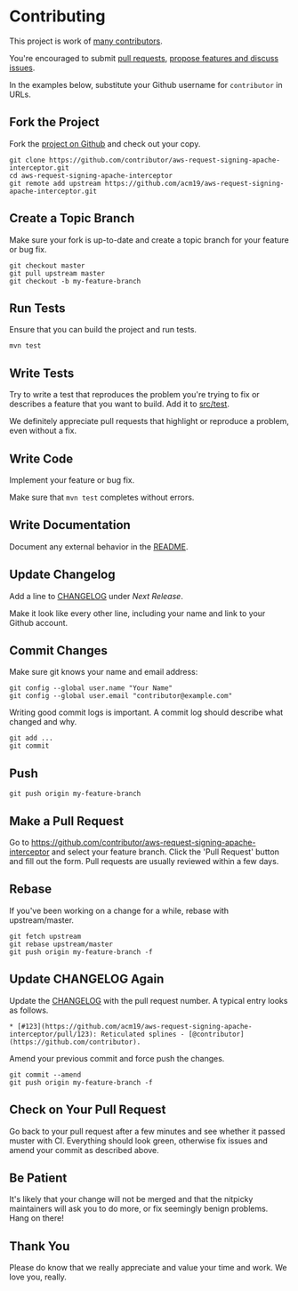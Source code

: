 # Contributing

This project is work of [many contributors](https://github.com/acm19/aws-request-signing-apache-interceptor/graphs/contributors).

You're encouraged to submit [pull requests](https://github.com/acm19/aws-request-signing-apache-interceptor/pulls), [propose features and discuss issues](https://github.com/acm19/aws-request-signing-apache-interceptor/issues).

In the examples below, substitute your Github username for `contributor` in URLs.

## Fork the Project

Fork the [project on Github](https://github.com/acm19/aws-request-signing-apache-interceptor) and check out your copy.

```
git clone https://github.com/contributor/aws-request-signing-apache-interceptor.git
cd aws-request-signing-apache-interceptor
git remote add upstream https://github.com/acm19/aws-request-signing-apache-interceptor.git
```

## Create a Topic Branch

Make sure your fork is up-to-date and create a topic branch for your feature or bug fix.

```
git checkout master
git pull upstream master
git checkout -b my-feature-branch
```

## Run Tests

Ensure that you can build the project and run tests.

```
mvn test
```

## Write Tests

Try to write a test that reproduces the problem you're trying to fix or describes a feature that you want to build. Add it to [src/test](src/test).

We definitely appreciate pull requests that highlight or reproduce a problem, even without a fix.

## Write Code

Implement your feature or bug fix.

Make sure that `mvn test` completes without errors.

## Write Documentation

Document any external behavior in the [README](README.md).

## Update Changelog

Add a line to [CHANGELOG](CHANGELOG.md) under *Next Release*.

Make it look like every other line, including your name and link to your Github account.

## Commit Changes

Make sure git knows your name and email address:

```
git config --global user.name "Your Name"
git config --global user.email "contributor@example.com"
```

Writing good commit logs is important. A commit log should describe what changed and why.

```
git add ...
git commit
```

## Push

```
git push origin my-feature-branch
```

## Make a Pull Request

Go to https://github.com/contributor/aws-request-signing-apache-interceptor and select your feature branch.
Click the 'Pull Request' button and fill out the form. Pull requests are usually reviewed within a few days.

## Rebase

If you've been working on a change for a while, rebase with upstream/master.

```
git fetch upstream
git rebase upstream/master
git push origin my-feature-branch -f
```

## Update CHANGELOG Again

Update the [CHANGELOG](CHANGELOG.md) with the pull request number. A typical entry looks as follows.

```
* [#123](https://github.com/acm19/aws-request-signing-apache-interceptor/pull/123): Reticulated splines - [@contributor](https://github.com/contributor).
```

Amend your previous commit and force push the changes.

```
git commit --amend
git push origin my-feature-branch -f
```

## Check on Your Pull Request

Go back to your pull request after a few minutes and see whether it passed muster with CI. Everything should look green, otherwise fix issues and amend your commit as described above.

## Be Patient

It's likely that your change will not be merged and that the nitpicky maintainers will ask you to do more, or fix seemingly benign problems. Hang on there!

## Thank You

Please do know that we really appreciate and value your time and work. We love you, really.
